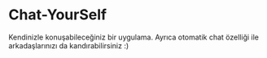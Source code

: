 # Chat-YourSelf
Kendinizle konuşabileceğiniz bir uygulama. Ayrıca otomatik chat özelliği ile arkadaşlarınızı da kandırabilirsiniz :)
